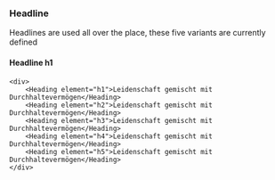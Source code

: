 ### Headline

Headlines are used all over the place, these five variants are currently defined

#### Headline h1
    <div>
        <Heading element="h1">Leidenschaft gemischt mit Durchhaltevermögen</Heading>
        <Heading element="h2">Leidenschaft gemischt mit Durchhaltevermögen</Heading>
        <Heading element="h3">Leidenschaft gemischt mit Durchhaltevermögen</Heading>
        <Heading element="h4">Leidenschaft gemischt mit Durchhaltevermögen</Heading>
        <Heading element="h5">Leidenschaft gemischt mit Durchhaltevermögen</Heading>
    </div>

